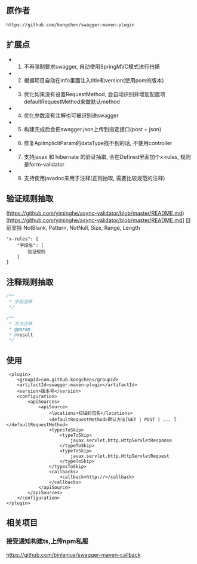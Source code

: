 ## 原作者
```
https://github.com/kongchen/swagger-maven-plugin
```

## 扩展点

* 1. 不再强制要求swagger, 自动使用SpringMVC模式进行扫描
* 2. 根据项目自动在info里面注入title和version(使用pom的版本)
* 3. 优化如果没有设置RequestMethod, 会自动识别并增加配置项defaultRequestMethod来做默认method
* 4. 优化参数没有注解也可被识别进swagger
* 5. 构建完成后会把swagger.json上传到指定接口(post + json)
* 6. 修复ApiImplicitParam的dataType找不到的话, 不使用controller
* 7. 支持javax 和 hibernate 的验证抽取, 会在Defined里面加个x-rules, 规则是form-validator
* 8. 支持使用javadoc来用于注释(正则抽取, 需要比较规范的注释)

## 验证规则抽取

(https://github.com/yiminghe/async-validator/blob/master/README.md)[https://github.com/yiminghe/async-validator/blob/master/README.md]
目前支持 NotBlank, Pattern, NotNull, Size, Range, Length

```
"x-rules": {
    "字段名": [
        验证规则
    ]
}
```

## 注释规则抽取

```java
/**
 * 字段注释
 */

/**
 * 方法注释
 * @param
 * @result
 */
```


## 使用

```
 <plugin>
    <groupId>com.github.kongchen</groupId>
    <artifactId>swagger-maven-plugin</artifactId>
    <version>版本号</version>
    <configuration>
        <apiSources>
            <apiSource>
                <locations>扫描的包名</locations>
                <defaultRequestMethod>默认方法[GET | POST | ... ]</defaultRequestMethod>
                <typesToSkip>
                    <typeToSkip>
                        javax.servlet.http.HttpServletResponse
                    </typeToSkip>
                    <typeToSkip>
                        javax.servlet.http.HttpServletRequest
                    </typeToSkip>
                </typesToSkip>
                <callbacks>
                    <callback>http://</callback>
                </callbacks>
            </apiSource>
        </apiSources>
    </configuration>
</plugin>
```


## 相关项目

### 接受通知构建ts,上传npm私服

https://github.com/binlaniua/swagger-maven-callback

